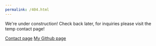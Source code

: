 ```yaml
---
permalink: /404.html
---
```


We're under construction! Check back later, for inquiries please visit the temp contact page!

[Contact page](https://matt-august.com/contact)
[My Github page](https://github.com/MayoIsASauce)
